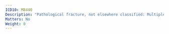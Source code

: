 ```yaml
---
ICD10: M8440
Description: "Pathological fracture, not elsewhere classified: Multiple sites"
Matters: No
Weight: 0
---
```

